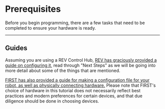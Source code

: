 # Prerequisites
Before you begin programming, there are a few tasks that need to be completed to ensure your hardware is ready.

---
## Guides

Assuming you are using a REV Control Hub, [REV has graciously provided a guide on configuring it](https://docs.revrobotics.com/duo-control/control-hub-gs), read through "Next Steps" as we will be going into more detail about some of the things that are mentioned.

[FIRST has also provided a guide for making a configuration file for your robot, as well as physically connecting hardware.](https://ftc-docs.firstinspires.org/en/latest/hardware_and_software_configuration/connecting_devices/index.html) Please note that FIRST's choice of hardware in this tutorial does not necessarily reflect best practices and modern preferences for certain devices, and that due diligence should be done in choosing devices.
